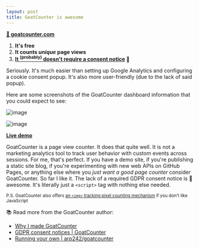 ```yaml
---
layout: post
title: GoatCounter is awesome
---
```


**[🐐 goatcounter.com](https://www.goatcounter.com/)**

1. **It's free**
2. **It counts _unique_ page views**
3. **[It <sup>(probably)</sup> doesn't require a consent notice](https://www.goatcounter.com/help/gdpr) 🎉**

Seriously. It's much easier than setting up Google Analytics and configuring a cookie consent popup. It's also more user-friendly (due to the lack of said popup).

Here are some screenshots of the GoatCounter dashboard information that you could expect to see:

![image](https://github.com/user-attachments/assets/80af47a9-fce9-4188-9aed-b79b0334a75f)

![image](https://github.com/user-attachments/assets/3e658c84-2fb0-4296-b532-90f2b2cc1c36)

[**Live demo**](https://stats.arp242.net/)

GoatCounter is a page view counter. It does that quite well. It is not a marketing analytics tool to track user behavior with custom events across sessions. For me, that's perfect. If you have a demo site, if you're publishing a static site blog, if you're experimenting with new web APIs on GitHub Pages, or anything else where you _just want a good page counter_ consider GoatCounter. So far I like it. The lack of a required GDPR consent notice is 🤩awesome. It's literally just a `<script>` tag with nothing else needed.

<sup>P.S. GoatCounter also offers [an `<img>` tracking pixel counting mechanism](https://www.goatcounter.com/help/pixel) if you don't like JavaScript</sup>

📚 Read more from the GoatCounter author:

- [Why I made GoatCounter](https://www.goatcounter.com/why)
- [GDPR consent notices | GoatCounter](https://www.goatcounter.com/help/gdpr)
- [Running your own | arp242/goatcounter](https://github.com/arp242/goatcounter?tab=readme-ov-file#running-your-own)

